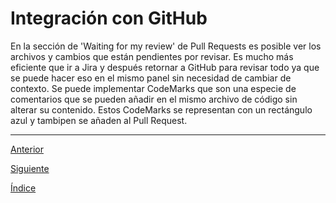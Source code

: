 # Integración con GitHub

En la sección de 'Waiting for my review' de Pull Requests es posible ver los archivos y cambios que están pendientes por revisar. Es mucho más eficiente que ir a Jira y después retornar a GitHub para revisar todo ya que se puede hacer eso en el mismo panel sin necesidad de cambiar de contexto. Se puede implementar CodeMarks que son una especie de comentarios que se pueden añadir en el mismo archivo de código sin alterar su contenido. Estos CodeMarks se representan con un rectángulo azul y tambipen se añaden al Pull Request.

---

[Anterior](Class6.md)

[Siguiente](../3_ComunicationInEditor/RemoteWork.md)

[Índice](../Intro.md)
